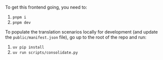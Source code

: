 To get this frontend going, you need to:

1. `pnpm i`
2. `pnpm dev`

To populate the translation scenarios locally for development (and update the `public/manifest.json` file), go up to the root of the repo and run:

1. `uv pip install`
2. `uv run scripts/consolidate.py`
